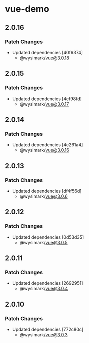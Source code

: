 # vue-demo

## 2.0.16

### Patch Changes

- Updated dependencies [40f6374]
  - @wysimark/vue@3.0.18

## 2.0.15

### Patch Changes

- Updated dependencies [4cf98fd]
  - @wysimark/vue@3.0.17

## 2.0.14

### Patch Changes

- Updated dependencies [4c261a4]
  - @wysimark/vue@3.0.16

## 2.0.13

### Patch Changes

- Updated dependencies [df4f56d]
  - @wysimark/vue@3.0.6

## 2.0.12

### Patch Changes

- Updated dependencies [0d53d35]
  - @wysimark/vue@3.0.5

## 2.0.11

### Patch Changes

- Updated dependencies [2692951]
  - @wysimark/vue@3.0.4

## 2.0.10

### Patch Changes

- Updated dependencies [772c80c]
  - @wysimark/vue@3.0.3
